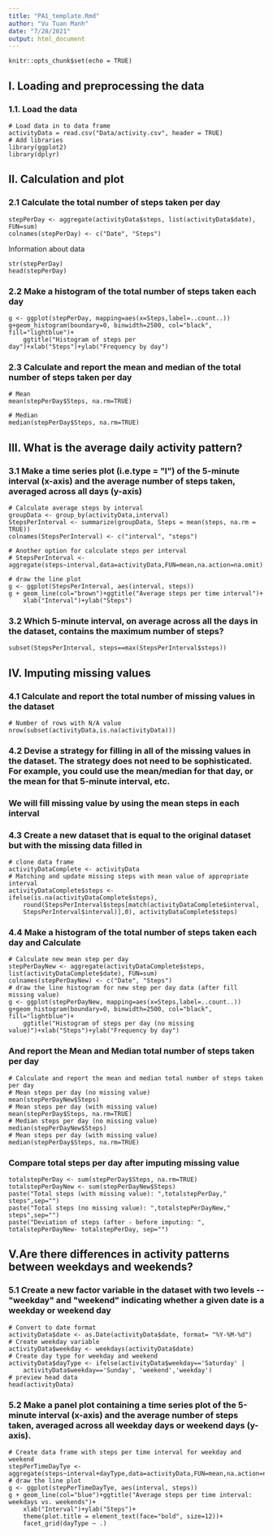```yaml
---
title: "PA1_template.Rmd"
author: "Vu Tuan Manh"
date: "7/28/2021"
output: html_document
---
```


```{r setup, include=FALSE}
knitr::opts_chunk$set(echo = TRUE)
```

## I. Loading and preprocessing the data

### 1.1. Load the data

```{r LoadData, message=FALSE}
# Load data in to data frame
activityData = read.csv("Data/activity.csv", header = TRUE)
# Add libraries
library(ggplot2)
library(dplyr)
```

## II. Calculation and plot

<!-- Ignore the missing values in the dataset. -->

### 2.1 Calculate the total number of steps taken per day

```{r activityData, message=FALSE}
stepPerDay <- aggregate(activityData$steps, list(activityData$date), FUN=sum)
colnames(stepPerDay) <- c("Date", "Steps")
```

Information about data

```{r, message=FALSE}
str(stepPerDay)
head(stepPerDay)
```

### 2.2 Make a histogram of the total number of steps taken each day

```{r, message=FALSE, warning=FALSE}
g <- ggplot(stepPerDay, mapping=aes(x=Steps,label=..count..))
g+geom_histogram(boundary=0, binwidth=2500, col="black", fill="lightblue")+
    ggtitle("Histogram of steps per day")+xlab("Steps")+ylab("Frequency by day")
```

### 2.3 Calculate and report the mean and median of the total number of steps taken per day

```{r, message=FALSE, warning=FALSE}
# Mean
mean(stepPerDay$Steps, na.rm=TRUE)
```

```{r, message=FALSE, warning=FALSE}
# Median
median(stepPerDay$Steps, na.rm=TRUE)
```

## III. What is the average daily activity pattern?

### 3.1 Make a time series plot (i.e.type = "l") of the 5-minute interval (x-axis) and the average number of steps taken, averaged across all days (y-axis)

```{r, message=FALSE, warning=FALSE}
# Calculate average steps by interval
groupData <- group_by(activityData,interval)
StepsPerInterval <- summarize(groupData, Steps = mean(steps, na.rm = TRUE))
colnames(StepsPerInterval) <- c("interval", "steps")

# Another option for calculate steps per interval
# StepsPerInterval <- aggregate(steps~interval,data=activityData,FUN=mean,na.action=na.omit)

# draw the line plot
g <- ggplot(StepsPerInterval, aes(interval, steps))
g + geom_line(col="brown")+ggtitle("Average steps per time interval")+
    xlab("Interval")+ylab("Steps")
```

### 3.2 Which 5-minute interval, on average across all the days in the dataset, contains the maximum number of steps?

```{r, message=FALSE, warning=FALSE}
subset(StepsPerInterval, steps==max(StepsPerInterval$steps))
```

## IV. Imputing missing values

### 4.1 Calculate and report the total number of missing values in the dataset

```{r, message=FALSE, warning=FALSE}
# Number of rows with N/A value 
nrow(subset(activityData,is.na(activityData)))
```

### 4.2 Devise a strategy for filling in all of the missing values in the dataset. The strategy does not need to be sophisticated. For example, you could use the mean/median for that day, or the mean for that 5-minute interval, etc.

### We will fill missing value by using the mean steps in each interval

### 4.3 Create a new dataset that is equal to the original dataset but with the missing data filled in

```{r, message=FALSE, warning=FALSE}
# clone data frame
activityDataComplete <- activityData
# Matching and update missing steps with mean value of appropriate interval
activityDataComplete$steps <- ifelse(is.na(activityDataComplete$steps),
    round(StepsPerInterval$steps[match(activityDataComplete$interval,
    StepsPerInterval$interval)],0), activityDataComplete$steps)
```

### 4.4 Make a histogram of the total number of steps taken each day and Calculate

```{r, message=FALSE, warning=FALSE}
# Calculate new mean step per day
stepPerDayNew <- aggregate(activityDataComplete$steps, list(activityDataComplete$date), FUN=sum)
colnames(stepPerDayNew) <- c("Date", "Steps")
# draw the line histogram for new step per day data (after fill missing value)
g <- ggplot(stepPerDayNew, mapping=aes(x=Steps,label=..count..))
g+geom_histogram(boundary=0, binwidth=2500, col="black", fill="lightblue")+
    ggtitle("Histogram of steps per day (no missing value)")+xlab("Steps")+ylab("Frequency by day")
```

### And report the Mean and Median total number of steps taken per day

```{r, message=FALSE, warning=FALSE}
# Calculate and report the mean and median total number of steps taken per day
# Mean steps per day (no missing value)
mean(stepPerDayNew$Steps)
# Mean steps per day (with missing value)
mean(stepPerDay$Steps, na.rm=TRUE)
# Median steps per day (no missing value)
median(stepPerDayNew$Steps)
# Mean steps per day (with missing value)
median(stepPerDay$Steps, na.rm=TRUE)
```

### Compare total steps per day after imputing missing value

```{r, message=FALSE, warning=FALSE}
totalstepPerDay <- sum(stepPerDay$Steps, na.rm=TRUE)
totalstepPerDayNew <- sum(stepPerDayNew$Steps)
paste("Total steps (with missing value): ",totalstepPerDay," steps",sep="")
paste("Total steps (no missing value): ",totalstepPerDayNew," steps",sep="")
paste("Deviation of steps (after - before imputing: ", totalstepPerDayNew- totalstepPerDay, sep="")
```

## V.Are there differences in activity patterns between weekdays and weekends?

### 5.1 Create a new factor variable in the dataset with two levels -- "weekday" and "weekend" indicating whether a given date is a weekday or weekend day

```{r, message=FALSE, warning=FALSE}
# Convert to date format
activityData$date <- as.Date(activityData$date, format= "%Y-%M-%d")
# Create weekday variable
activityData$weekday <- weekdays(activityData$date)
# Create day type for weekday and weekend
activityData$dayType <- ifelse(activityData$weekday=='Saturday' | 
    activityData$weekday=='Sunday', 'weekend','weekday')
# preview head data
head(activityData)
```

### 5.2 Make a panel plot containing a time series plot of the 5-minute interval (x-axis) and the average number of steps taken, averaged across all weekday days or weekend days (y-axis).

```{r, message=FALSE, warning=FALSE}
# Create data frame with steps per time interval for weekday and weekend
stepPerTimeDayTye <- aggregate(steps~interval+dayType,data=activityData,FUN=mean,na.action=na.omit)
# draw the line plot
g <- ggplot(stepPerTimeDayTye, aes(interval, steps))
g + geom_line(col="blue")+ggtitle("Average steps per time interval: weekdays vs. weekends")+
    xlab("Interval")+ylab("Steps")+
    theme(plot.title = element_text(face="bold", size=12))+
    facet_grid(dayType ~ .)
```
